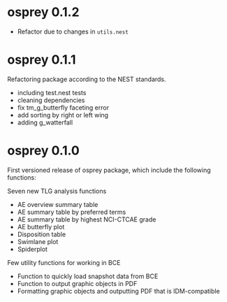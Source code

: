 # osprey 0.1.2
- Refactor due to changes in `utils.nest`

# osprey 0.1.1
Refactoring package according to the NEST standards.

- including test.nest tests
- cleaning dependencies
- fix tm_g_butterfly faceting error
- add sorting by right or left wing
- adding g_watterfall

# osprey 0.1.0

First versioned release of osprey package, which include the following functions:

Seven new TLG analysis functions
- AE overview summary table
- AE summary table by preferred terms
- AE summary table by highest NCI-CTCAE grade
- AE butterfly plot
- Disposition table
- Swimlane plot
- Spiderplot

Few utility functions for working in BCE
- Function to quickly load snapshot data from BCE
- Function to output graphic objects in PDF
- Formatting graphic objects and outputting PDF that is IDM-compatible

